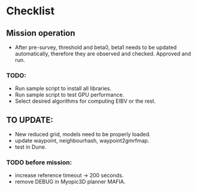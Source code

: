 # Checklist
## Mission operation
- After pre-survey, threshold and beta0, beta1 needs to be updated automatically, therefore they are observed and checked. Approved and run. 

### TODO:
- Run sample script to install all libraries.
- Run sample script to test GPU performance.
- Select desired algorithms for computing EIBV or the rest.

## TO UPDATE:
- New reduced grid, models need to be properly loaded.
- update waypoint, neighbourhash, waypoint2gmrfmap.
- test in Dune.

### TODO before mission:
- increase reference timeout -> 200 seconds.
- remove DEBUG in Myopic3D planner MAFIA.
